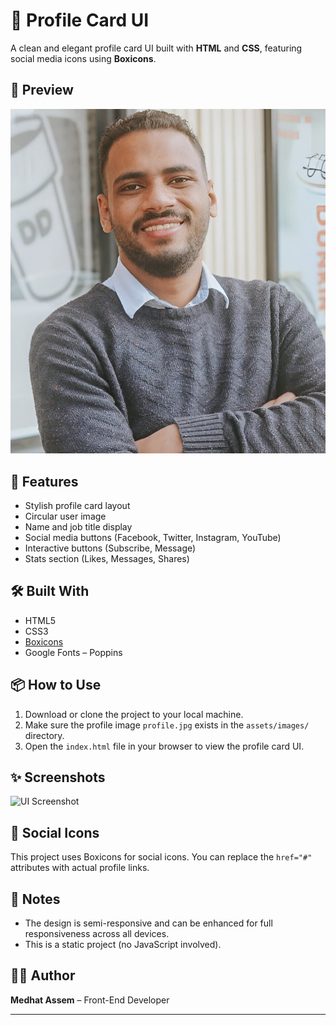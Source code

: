 # 👤 Profile Card UI

A clean and elegant profile card UI built with **HTML** and **CSS**, featuring social media icons using **Boxicons**.

## 📸 Preview

![Preview](assets/images/profile.jpg)

## 🚀 Features

- Stylish profile card layout
- Circular user image
- Name and job title display
- Social media buttons (Facebook, Twitter, Instagram, YouTube)
- Interactive buttons (Subscribe, Message)
- Stats section (Likes, Messages, Shares)

## 🛠️ Built With

- HTML5
- CSS3
- [Boxicons](https://boxicons.com/)
- Google Fonts – Poppins


## 📦 How to Use

1. Download or clone the project to your local machine.
2. Make sure the profile image `profile.jpg` exists in the `assets/images/` directory.
3. Open the `index.html` file in your browser to view the profile card UI.

## ✨ Screenshots

![UI Screenshot](https://via.placeholder.com/600x400?text=Profile+Card+UI+Preview)

## 🔗 Social Icons

This project uses Boxicons for social icons. You can replace the `href="#"` attributes with actual profile links.

## 📌 Notes

- The design is semi-responsive and can be enhanced for full responsiveness across all devices.
- This is a static project (no JavaScript involved).

## 🧑‍💻 Author

**Medhat Assem** – Front-End Developer

---


